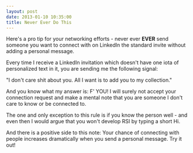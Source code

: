 ```yaml
---
layout: post
date: 2013-01-10 10:35:00
title: Never Ever Do This
---
```

Here's a pro tip for your networking efforts - never ever **EVER** send someone you want to connect with on LinkedIn the standard invite without adding a personal message.

Every time I receive a LinkedIn invitation which doesn't have one iota of personalized text in it, you are sending me the following signal:

"I don't care shit about you. All I want is to add you to my collection."

And you know what my answer is: F' YOU! I will surely not accept your connection request and make a mental note that you are someone I don't care to know or be connected to.

The one and only exception to this rule is if you know the person well - and even then I would argue that you won't develop RSI by typing a short Hi.

And there is a positive side to this note: Your chance of connecting with people increases dramatically when you send a personal message. Try it out!